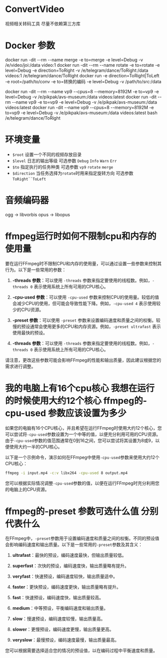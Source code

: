# ConvertVideo
视频相关转码工具 尽量不依赖第三方库
# Docker 参数


docker run -dit --rm --name merge -e to=merge -e level=Debug -v /e/video/joi:/data video:1
docker run -dit --rm --name rotate -e to=rotate -e level=Debug -e direction=ToRight -v /e/telegram/dance/ToRight:/data videos:1
/e/telegram/dance/ToRight
docker run -e direction=ToRight|ToLeft -e root=/path/to/conv -e to=转换的编码 -e level=Debug -v /path/to/src:/data

docker run -dit --rm --name vp9 --cpus=8 --memory=8192M -e to=vp9 -e level=Debug -v /e/pikpak/avs-museum:/data videos:latest
docker run -dit --rm --name vp9 -e to=vp9 -e level=Debug -v /e/pikpak/avs-museum:/data videos:latest
docker run -dit --name vp9 --cpus=8 --memory=8192M -e to=vp9 -e level=Debug -v /e/pikpak/avs-museum:/data videos:latest bash
/e/telegram/dance/ToRight
# 环境变量
+ `$root` 设置一个不同的视频存放目录
+ `$level` 日志的输出等级 可选参数 `Debug` `Info` `Warn` `Err`
+ `$to` 指定执行的任务种类 可选参数 `vp9` `rotate` `merge`
+ `$direction` 当任务选择为`rotate`时用来指定旋转方向 可选参数 `ToRight``ToLeft`
# 音频编码器
ogg -> libvorbis
opus -> libopus
# ffmpeg运行时如何不限制cpu和内存的使用量
要在运行FFmpeg时不限制CPU和内存的使用量，可以通过设置一些参数来控制其行为。以下是一些常用的参数：

1. **-threads 参数**：可以使用 `-threads` 参数来指定要使用的线程数。例如，`-threads 0` 表示使用系统上所有可用的CPU核心。

2. **-cpu-used 参数**：可以使用 `-cpu-used` 参数来控制CPU的使用量。较低的值会减少CPU的使用，但可能会导致性能下降。例如，`-cpu-used 4` 表示使用较少的CPU资源。

3. **-preset 参数**：可以使用 `-preset` 参数来设置编码速度和质量之间的权衡。较慢的预设通常会使用更多的CPU和内存资源。例如，`-preset ultrafast` 表示使用最快的预设。

4. **-threads 参数**：可以使用 `-threads` 参数来指定要使用的线程数。例如，`-threads 0` 表示使用系统上所有可用的CPU核心。

请注意，更改这些参数可能会影响FFmpeg的性能和输出质量，因此建议根据您的需求进行调整。

# 我的电脑上有16个cpu核心 我想在运行的时候使用大约12个核心 ffmpeg的-cpu-used 参数应该设置为多少
如果您的电脑有16个CPU核心，并且希望在运行FFmpeg时使用大约12个核心，您可以尝试将`-cpu-used`参数设置为一个中等的值，以便充分利用可用的CPU资源。由于`-cpu-used`参数的值范围通常在0到16之间，您可以尝试将其设置为8或9，以便使用大约一半的CPU核心。

以下是一个示例命令，演示如何在FFmpeg中使用`-cpu-used`参数来使用大约12个CPU核心：

```bash
ffmpeg -i input.mp4 -c:v libx264 -cpu-used 8 output.mp4
```

您可以根据实际情况调整`-cpu-used`参数的值，以便在运行FFmpeg时充分利用您的电脑上的CPU资源。
# ffmpeg的-preset 参数可选什么值 分别代表什么
在FFmpeg中，`-preset`参数用于设置编码速度和质量之间的权衡。不同的预设值会影响编码速度和输出质量。以下是一些常用的`-preset`参数及其含义：

1. **ultrafast**：最快的预设，编码速度最快，但输出质量较低。

2. **superfast**：次快的预设，编码速度快，输出质量略有提升。

3. **veryfast**：快速预设，编码速度较快，输出质量适中。

4. **faster**：更快预设，编码速度更快，输出质量略有提升。

5. **fast**：快速预设，编码速度快，输出质量较高。

6. **medium**：中等预设，平衡编码速度和输出质量。

7. **slow**：慢速预设，编码速度较慢，输出质量高。

8. **slower**：更慢预设，编码速度更慢，输出质量更高。

9. **veryslow**：最慢预设，编码速度最慢，输出质量最高。

您可以根据需要选择适合您的情况的预设值，以在编码过程中平衡速度和质量。
